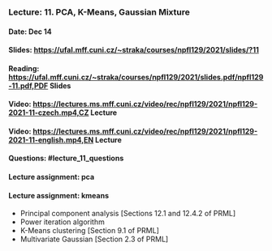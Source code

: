 ### Lecture: 11. PCA, K-Means, Gaussian Mixture
#### Date: Dec 14
#### Slides: https://ufal.mff.cuni.cz/~straka/courses/npfl129/2021/slides/?11
#### Reading: https://ufal.mff.cuni.cz/~straka/courses/npfl129/2021/slides.pdf/npfl129-11.pdf,PDF Slides
#### Video: https://lectures.ms.mff.cuni.cz/video/rec/npfl129/2021/npfl129-2021-11-czech.mp4,CZ Lecture
#### Video: https://lectures.ms.mff.cuni.cz/video/rec/npfl129/2021/npfl129-2021-11-english.mp4,EN Lecture
#### Questions: #lecture_11_questions
#### Lecture assignment: pca
#### Lecture assignment: kmeans

- Principal component analysis [Sections 12.1 and 12.4.2 of PRML]
- Power iteration algorithm
- K-Means clustering [Section 9.1 of PRML]
- Multivariate Gaussian [Section 2.3 of PRML]
